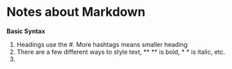 # Notes about Markdown

**Basic Syntax**
1. Headings use the #. More hashtags means smaller heading
2. There are a few different ways to style text, ** ** is bold, * * is italic, etc.
3. 
